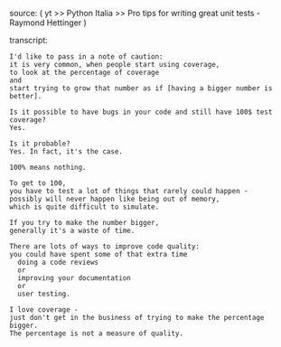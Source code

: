 source:
    (
        yt
        >>
        Python Italia
        >>
        Pro tips for writing great unit tests - Raymond Hettinger
    )



transcript:

    I'd like to pass in a note of caution:
    it is very common, when people start using coverage,
    to look at the percentage of coverage
    and
    start trying to grow that number as if [having a bigger number is better].
          
    Is it possible to have bugs in your code and still have 100$ test coverage?
    Yes.
    
    Is it probable?
    Yes. In fact, it's the case.
    
    100% means nothing.
    
    To get to 100,
    you have to test a lot of things that rarely could happen -
    possibly will never happen like being out of memory,
    which is quite difficult to simulate.
    
    If you try to make the number bigger,
    generally it's a waste of time.
    
    There are lots of ways to improve code quality:
    you could have spent some of that extra time
      doing a code reviews
      or
      improving your documentation
      or
      user testing.
      
    I love coverage -
    just don't get in the business of trying to make the percentage bigger.
    The percentage is not a measure of quality.
